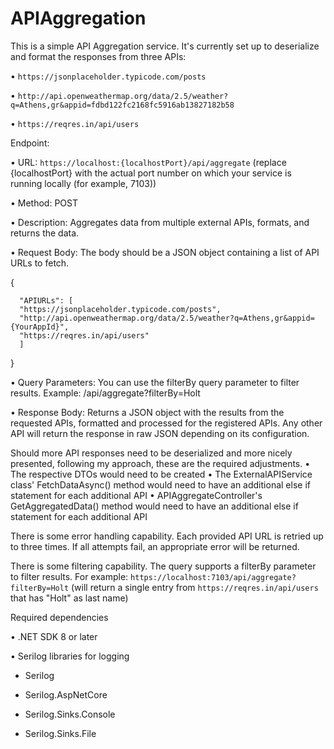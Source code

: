# APIAggregation
This is a simple API Aggregation service. It's currently set up to deserialize and format the responses from three APIs:

  • `https://jsonplaceholder.typicode.com/posts`
  
  • `http://api.openweathermap.org/data/2.5/weather?q=Athens,gr&appid=fdbd122fc2168fc5916ab13827182b58`
  
  • `https://reqres.in/api/users`


Endpoint:

• URL: `https://localhost:{localhostPort}/api/aggregate` (replace {localhostPort} with the actual port number on which your service is running locally (for example, 7103))

• Method: POST

• Description: Aggregates data from multiple external APIs, formats, and returns the data.

• Request Body: The body should be a JSON object containing a list of API URLs to fetch.
  
  {
  
      "APIURLs": [
      "https://jsonplaceholder.typicode.com/posts",
      "http://api.openweathermap.org/data/2.5/weather?q=Athens,gr&appid={YourAppId}",
      "https://reqres.in/api/users"
      ]
  }

• Query Parameters: You can use the filterBy query parameter to filter results. Example: /api/aggregate?filterBy=Holt

• Response Body: Returns a JSON object with the results from the requested APIs, formatted and processed for the registered APIs. Any other API will return the response in raw JSON depending on its configuration.

Should more API responses need to be deserialized and more nicely presented, following my approach, these are the required adjustments.
• The respective DTOs would need to be created
• The ExternalAPIService class' FetchDataAsync() method would need to have an additional else if statement for each additional API
• APIAggregateController's GetAggregatedData() method would need to have an additional else if statement for each additional API

There is some error handling capability. Each provided API URL is retried up to three times. If all attempts fail, an appropriate error will be returned.

There is some filtering capability. The query supports a filterBy parameter to filter results.
For example: `https://localhost:7103/api/aggregate?filterBy=Holt` (will return a single entry from `https://reqres.in/api/users` that has "Holt" as last name)

Required dependencies

• .NET SDK 8 or later

• Serilog libraries for logging

  - Serilog
    
  - Serilog.AspNetCore
  
  - Serilog.Sinks.Console
  
  - Serilog.Sinks.File
